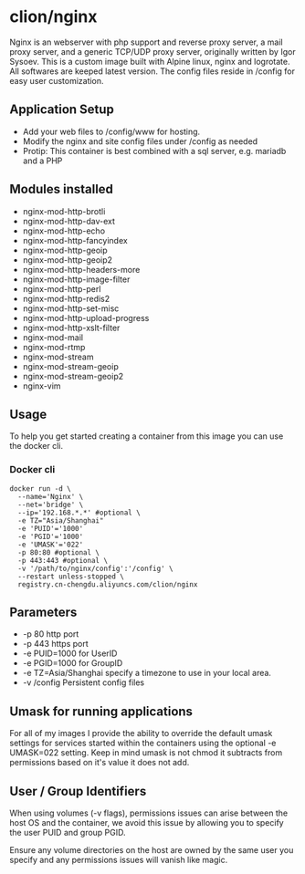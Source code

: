 # clion/nginx
Nginx is an webserver with php support and reverse proxy server, a mail proxy server, and a generic TCP/UDP proxy server, originally written by Igor Sysoev. This is a custom image built with Alpine linux, nginx and logrotate. All softwares are keeped latest version. The config files reside in /config for easy user customization.

## Application Setup
* Add your web files to /config/www for hosting.
* Modify the nginx and site config files under /config as needed
* Protip: This container is best combined with a sql server, e.g. mariadb and a PHP

## Modules installed

* nginx-mod-http-brotli
* nginx-mod-http-dav-ext
* nginx-mod-http-echo
* nginx-mod-http-fancyindex
* nginx-mod-http-geoip
* nginx-mod-http-geoip2
* nginx-mod-http-headers-more
* nginx-mod-http-image-filter
* nginx-mod-http-perl
* nginx-mod-http-redis2
* nginx-mod-http-set-misc
* nginx-mod-http-upload-progress
* nginx-mod-http-xslt-filter
* nginx-mod-mail
* nginx-mod-rtmp
* nginx-mod-stream
* nginx-mod-stream-geoip
* nginx-mod-stream-geoip2
* nginx-vim

## Usage
To help you get started creating a container from this image you can use the docker cli.

### Docker cli
```
docker run -d \
  --name='Nginx' \
  --net='bridge' \
  --ip='192.168.*.*' #optional \
  -e TZ="Asia/Shanghai"
  -e 'PUID'='1000'
  -e 'PGID'='1000'
  -e 'UMASK'='022'
  -p 80:80 #optional \
  -p 443:443 #optional \
  -v '/path/to/nginx/config':'/config' \
  --restart unless-stopped \
  registry.cn-chengdu.aliyuncs.com/clion/nginx
```
## Parameters
* -p 80 http port
* -p 443 https port
* -e PUID=1000 for UserID
* -e PGID=1000	for GroupID
* -e TZ=Asia/Shanghai specify a timezone to use in your local area.
* -v /config	Persistent config files

## Umask for running applications
For all of my images I provide the ability to override the default umask settings for services started within the containers using the optional -e UMASK=022 setting. Keep in mind umask is not chmod it subtracts from permissions based on it's value it does not add.

## User / Group Identifiers
When using volumes (-v flags), permissions issues can arise between the host OS and the container, we avoid this issue by allowing you to specify the user PUID and group PGID.

Ensure any volume directories on the host are owned by the same user you specify and any permissions issues will vanish like magic.
